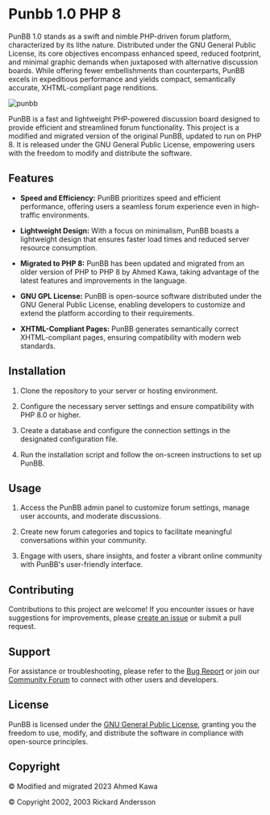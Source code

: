 # Punbb 1.0 PHP 8
PunBB 1.0 stands as a swift and nimble PHP-driven forum platform, characterized by its lithe nature. Distributed under the GNU General Public License, its core objectives encompass enhanced speed, reduced footprint, and minimal graphic demands when juxtaposed with alternative discussion boards. While offering fewer embellishments than counterparts, PunBB excels in expeditious performance and yields compact, semantically accurate, XHTML-compliant page renditions.

![punbb](https://github.com/Axmaw98/Punbb1.0_PHP8/assets/90964275/71a0ae00-01d8-4a6c-a04b-e1d76ecd8398)


PunBB is a fast and lightweight PHP-powered discussion board designed to provide efficient and streamlined forum functionality. This project is a modified and migrated version of the original PunBB, updated to run on PHP 8. It is released under the GNU General Public License, empowering users with the freedom to modify and distribute the software.

## Features

- **Speed and Efficiency:** PunBB prioritizes speed and efficient performance, offering users a seamless forum experience even in high-traffic environments.

- **Lightweight Design:** With a focus on minimalism, PunBB boasts a lightweight design that ensures faster load times and reduced server resource consumption.

- **Migrated to PHP 8:** PunBB has been updated and migrated from an older version of PHP to PHP 8 by Ahmed Kawa, taking advantage of the latest features and improvements in the language.

- **GNU GPL License:** PunBB is open-source software distributed under the GNU General Public License, enabling developers to customize and extend the platform according to their requirements.

- **XHTML-Compliant Pages:** PunBB generates semantically correct XHTML-compliant pages, ensuring compatibility with modern web standards.

## Installation

1. Clone the repository to your server or hosting environment.

2. Configure the necessary server settings and ensure compatibility with PHP 8.0 or higher.

3. Create a database and configure the connection settings in the designated configuration file.

4. Run the installation script and follow the on-screen instructions to set up PunBB.

## Usage

1. Access the PunBB admin panel to customize forum settings, manage user accounts, and moderate discussions.

2. Create new forum categories and topics to facilitate meaningful conversations within your community.

3. Engage with users, share insights, and foster a vibrant online community with PunBB's user-friendly interface.

## Contributing

Contributions to this project are welcome! If you encounter issues or have suggestions for improvements, please [create an issue](https://github.com/Axmaw98/Punbb1.0_PHP8/issues) or submit a pull request.

## Support

For assistance or troubleshooting, please refer to the [Bug Report](https://punbb.informer.com/bugreport.php) or join our [Community Forum](https://punbb.informer.com/forums/) to connect with other users and developers.

## License

PunBB is licensed under the [GNU General Public License](LICENSE), granting you the freedom to use, modify, and distribute the software in compliance with open-source principles.

## Copyright
© Modified and migrated 2023 Ahmed Kawa

© Copyright 2002, 2003 Rickard Andersson
